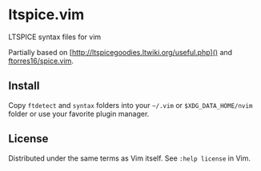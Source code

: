 # ltspice.vim
LTSPICE syntax files for vim

Partially based on [http://ltspicegoodies.ltwiki.org/useful.php]() and [ftorres16/spice.vim](https://github.com/ftorres16/spice.vim).

## Install
Copy `ftdetect` and `syntax` folders into your `~/.vim` or `$XDG_DATA_HOME/nvim` folder or use your
favorite plugin manager.

## License
Distributed under the same terms as Vim itself. See `:help license` in Vim.
